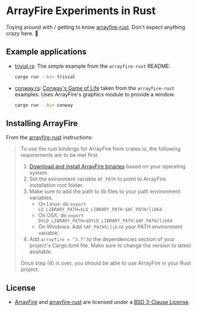 # ArrayFire Experiments in Rust

Toying around with / getting to know [arrayfire-rust](https://github.com/arrayfire/arrayfire-rust).
Don't expect anything crazy here. 🙌

## Example applications

- [trivial.rs](src/trivial.rs): The simple example from the `arrayfire-rust` README:
  ```bash
  cargo run --bin trivial
  ```

- [conway.rs](src/conway.rs): [Conway's Game of Life](https://en.wikipedia.org/wiki/Conway%27s_Game_of_Life) taken from the `arrayfire-rust` examples.
  Uses ArrayFire's graphics module to provide a window.
  ```bash
  cargo run --bin conway
  ```

## Installing ArrayFire

From the [arrayfire-rust](https://github.com/arrayfire/arrayfire-rust) instructions:

> To use the rust bindings for ArrayFire from crates.io, the following requirements are to be met first.
>
>  1. [Download and install ArrayFire binaries](https://arrayfire.com/download) based on your operating system.
>  2. Set the evironment variable `AF_PATH` to point to ArrayFire installation root folder.
>  3. Make sure to add the path to lib files to your path environment variables.
>      - On Linux: do `export LD_LIBRARY_PATH=$LD_LIBRARY_PATH:$AF_PATH/lib64`
>      - On OSX: do `export DYLD_LIBRARY_PATH=$DYLD_LIBRARY_PATH:$AF_PATH/lib64`
>      - On Windows: Add `%AF_PATH%\lib` to your PATH environment variable.
>  4. Add `arrayfire = "3.7"` to the dependencies section of your project's Cargo.toml file. Make sure
>     to change the version to latest available.
>  
>  Once step (4) is over, you should be able to use ArrayFire in your Rust project.

## License

- [ArrayFire](https://arrayfire.com/the-arrayfire-library/) and [arrayfire-rust](https://github.com/arrayfire/arrayfire-rust)
  are licensed under a [BSD 3-Clause License](https://tldrlegal.com/license/bsd-3-clause-license-(revised)).

